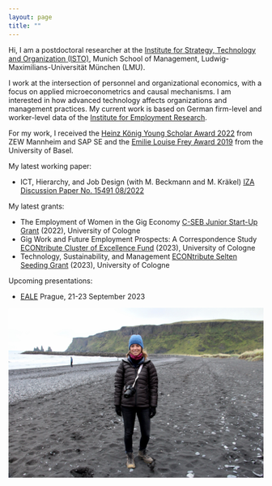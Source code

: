 ```yaml
---
layout: page
title: ""
---
```


Hi, I am a postdoctoral researcher at the [Institute for Strategy, Technology and Organization (ISTO)](https://www.en.isto.bwl.uni-muenchen.de/index.html), Munich School of Management, Ludwig-Maximilians-Universität München (LMU).

I work at the intersection of personnel and organizational economics, with a focus on applied microeconometrics and causal mechanisms. I am interested in how advanced technology affects organizations and management practices. My current work is based on German firm-level and worker-level data of the [Institute for Employment Research](https://www.iab.de/).

For my work, I received the [Heinz König Young Scholar Award 2022](https://www.zew.de/en/press/latest-press-releases/zew-honours-young-researcher-from-the-university-of-basel) from ZEW Mannheim and SAP SE and the [Emilie Louise Frey Award 2019](https://wwz.unibas.ch/en/faculty/awards-and-distinctions/emilie-louise-frey-preis/) from the University of Basel.

My latest working paper:

- ICT, Hierarchy, and Job Design (with M. Beckmann and M. Kräkel) [IZA Discussion Paper No. 15491 08/2022](https://www.iza.org/publications/dp/15491/information-and-communication-technology-hierarchy-and-job-design) 

My latest grants:

- The Employment of Women in the Gig Economy [C-SEB Junior Start-Up Grant](https://c-seb.de/en/funding/grants/) (2022), University of Cologne
- Gig Work and Future Employment Prospects: A Correspondence Study [ECONtribute Cluster of Excellence Fund](https://econtribute.de/de/) (2023), University of Cologne
- Technology, Sustainability, and Management [ECONtribute Selten Seeding Grant](https://econtribute.de/funding-opportunities/) (2023), University of Cologne

Upcoming presentations:

- [EALE](https://eale2023prague.eu/) Prague, 21-23 September 2023

![Elisa Gerten](/Island.jpg)
